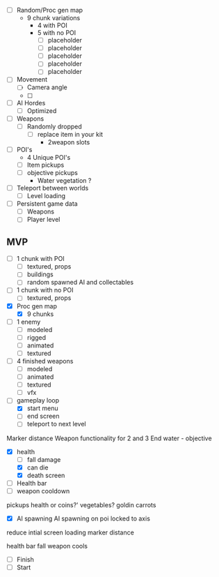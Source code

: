- [ ] Random/Proc gen map
	- 9 chunk variations 
		- 4 with POI
		- 5 with no POI 
			- [ ] placeholder
			- [ ] placeholder
			- [ ] placeholder
			- [ ] placeholder
			- [ ] placeholder
- [ ] Movement
	- [ ] Camera angle
	- [ ] 
- [ ] AI Hordes
	- [ ] Optimized
- [ ] Weapons
	- [ ] Randomly dropped
		- [ ] replace item in your kit
			- 2weapon slots
-  [ ] POI's
	- 4 Unique POI's
	- [ ] Item pickups 
	- [ ] objective pickups
		- Water vegetation ?
- [ ] Teleport between worlds 
	-  [ ] Level loading
-  [ ] Persistent game data
	-  [ ] Weapons
	-  [ ] Player level

## MVP
- [ ] 1 chunk with POI
	- [ ] textured, props
	- [ ] buildings
	- [ ] random spawned AI and collectables
- [ ] 1 chunk with no POI
	- [ ] textured, props
- [x] Proc gen map
	- [x] 9 chunks
- [ ] 1 enemy
	- [ ] modeled
	- [ ] rigged
	- [ ] animated
	- [ ] textured
- [ ] 4 finished weapons
	- [ ] modeled
	- [ ] animated
	- [ ] textured
	- [ ] vfx
- [ ] gameplay loop
	- [x] start menu
	- [ ] end screen
	- [ ] teleport to next level

Marker distance
Weapon functionality for 2 and 3
End
	water - objective

- [x] health
	- [ ] fall damage
	- [x] can die
	- [x] death screen

- [ ] Health bar
- [ ] weapon cooldown

pickups
	health or coins?'
		vegetables?
			goldin carrots
	
- [x] AI spawning
AI spawning on poi
	locked to axis
	
reduce intial screen loading
marker distance




health bar
fall
weapon cools



- [ ] Finish 
- [ ] Start
